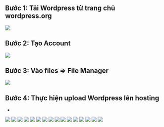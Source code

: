 ## Bước 1: Tải Wordpress từ trang chủ wordpress.org
<img src="img/u1.png">


## Bước 2: Tạo Account
<img src="img/u2.png">

## Bước 3: Vào files => File Manager 

<img src="img/u3.png">

## Bước 4: Thực hiện upload Wordpress lên hosting
- 

<img src="img/u4.png">

<img src="img/u5.png">


<img src="img/u6.png">
<img src="img/u7.png">
<img src="img/u8.png">
<img src="img/u9.png">
<img src="img/u10.png">
<img src="img/u11.png">
<img src="img/u12.png">
<img src="img/u13.png">
<img src="img/u14.png">
<img src="img/u15.png">
<img src="img/u16.png">
<img src="img/u17.png">
<img src="img/u18.png">
<img src="img/u19.png">


